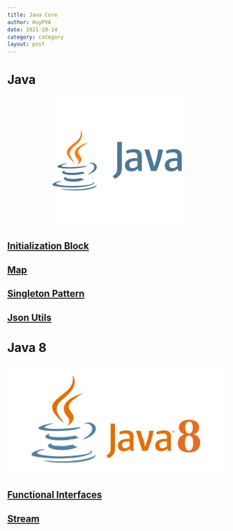 ```yaml
---
title: Java Core
author: HuyPVA
date: 2021-10-14
category: category
layout: post
---
```


# Java

<div align="center">
    <img src="../assets/images/java/java.png"/>
</div>

## [Initialization Block](../java/initialization-block)

## [Map](../java/map)

## [Singleton Pattern](../java/singleton-pattern)

## [Json Utils](../java/java-json-utils)

# Java 8

<div align="center">
    <img src="../assets/images/java/java_8.png"/>
</div>

## [Functional Interfaces](../java/java-8-functional-interfaces)

## [Stream](../java/java-8-stream)

